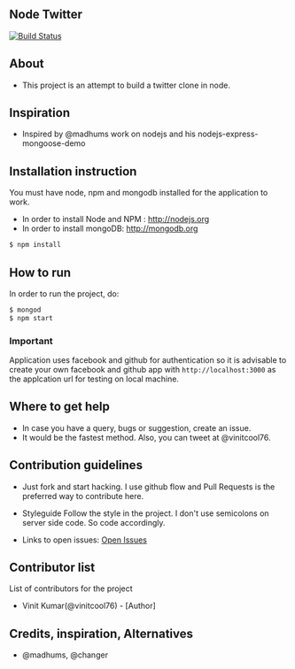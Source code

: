 ## Node Twitter

[![Build Status](https://travis-ci.org/vinitcool76/node-twitter.png?branch=master)](https://travis-ci.org/vinitcool76/node-twitter)

## About 
- This project is an attempt to build a twitter clone in node.

## Inspiration
- Inspired by @madhums work on nodejs and his nodejs-express-mongoose-demo

## Installation instruction

You must have node, npm and mongodb installed for the application to work.
- In order to install Node and NPM : http://nodejs.org
- In order to install mongoDB: http://mongodb.org

```bash    
$ npm install
```
## How to run

In order to run the project, do:

```bash
$ mongod
$ npm start
```
### Important

Application uses facebook and github for authentication so it is advisable to create 
your own facebook and github app with `http://localhost:3000` as the applcation url for
testing on local machine.

## Where to get help
- In case you have a query, bugs or suggestion, create an issue. 
- It would be the fastest method. Also, you can tweet at @vinitcool76.

## Contribution guidelines

- Just fork and start hacking. I use github flow and Pull Requests is the preferred way to contribute here.

- Styleguide
Follow the style in the project. I don't use semicolons on server side code. So code accordingly.

- Links to open issues: [Open Issues](https://github.com/vinitcool76/node-twitter/issues?milestone=1&state=open)


## Contributor list
List of contributors for the project
- Vinit Kumar(@vinitcool76) - [Author]

## Credits, inspiration, Alternatives
- @madhums, @changer



